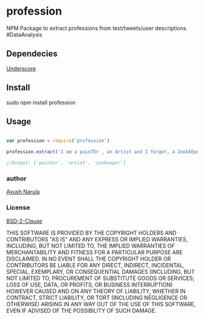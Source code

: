 profession
==========

NPM Package to extract professions from text/tweets/user descriptions. #DataAnalysis

## Dependecies

[Underscore](http://underscorejs.org)

## Install 

sudo npm install profession

## Usage

```javascript

var profession = require('profession')

profession.extract('I am a painTEr , an Artist and I forgot, a ZookEEper too');

//Output: ['painter', 'artist', 'zookeeper']

```

### author

[Ayush Narula](http://ayushnarula.com)

### License

[BSD-2-Clause](http://opensource.org/licenses/BSD-2-Clause)

THIS SOFTWARE IS PROVIDED BY THE COPYRIGHT HOLDERS AND CONTRIBUTORS "AS IS" AND ANY EXPRESS OR IMPLIED WARRANTIES, INCLUDING, BUT NOT LIMITED TO, THE IMPLIED WARRANTIES OF MERCHANTABILITY AND FITNESS FOR A PARTICULAR PURPOSE ARE DISCLAIMED. IN NO EVENT SHALL THE COPYRIGHT HOLDER OR CONTRIBUTORS BE LIABLE FOR ANY DIRECT, INDIRECT, INCIDENTAL, SPECIAL, EXEMPLARY, OR CONSEQUENTIAL DAMAGES (INCLUDING, BUT NOT LIMITED TO, PROCUREMENT OF SUBSTITUTE GOODS OR SERVICES; LOSS OF USE, DATA, OR PROFITS; OR BUSINESS INTERRUPTION) HOWEVER CAUSED AND ON ANY THEORY OF LIABILITY, WHETHER IN CONTRACT, STRICT LIABILITY, OR TORT (INCLUDING NEGLIGENCE OR OTHERWISE) ARISING IN ANY WAY OUT OF THE USE OF THIS SOFTWARE, EVEN IF ADVISED OF THE POSSIBILITY OF SUCH DAMAGE.
